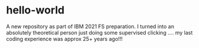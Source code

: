 # hello-world
A new repository as part of IBM 2021 FS preparation.
I turned into an absolutely theoretical person just doing some supervised clicking .... my last coding experience was approx 25+ years ago!!!
